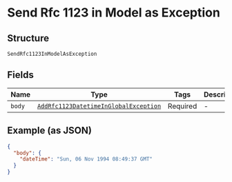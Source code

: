 
# Send Rfc 1123 in Model as Exception

## Structure

`SendRfc1123InModelAsException`

## Fields

| Name | Type | Tags | Description |
|  --- | --- | --- | --- |
| `body` | [`AddRfc1123DatetimeInGlobalException`](/doc/models/add-rfc-1123-datetime-in-global-exception.md) | Required | - |

## Example (as JSON)

```json
{
  "body": {
    "dateTime": "Sun, 06 Nov 1994 08:49:37 GMT"
  }
}
```

